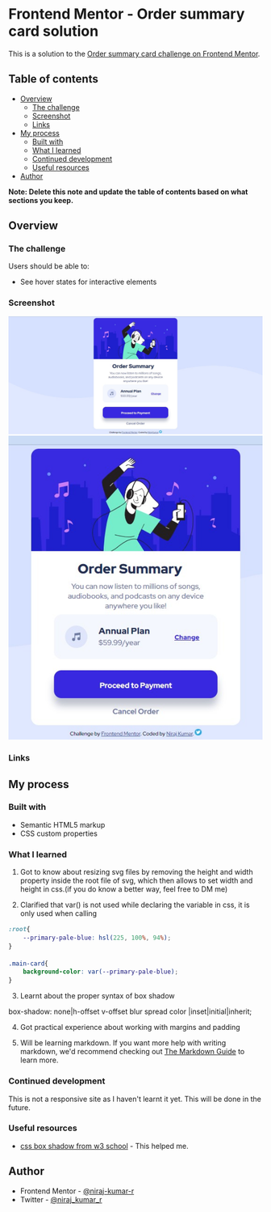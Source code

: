 # Frontend Mentor - Order summary card solution

This is a solution to the [Order summary card challenge on Frontend Mentor](https://www.frontendmentor.io/challenges/order-summary-component-QlPmajDUj).

## Table of contents

- [Overview](#overview)
  - [The challenge](#the-challenge)
  - [Screenshot](#screenshot)
  - [Links](#links)
- [My process](#my-process)
  - [Built with](#built-with)
  - [What I learned](#what-i-learned)
  - [Continued development](#continued-development)
  - [Useful resources](#useful-resources)
- [Author](#author)

**Note: Delete this note and update the table of contents based on what sections you keep.**

## Overview

### The challenge

Users should be able to:

- See hover states for interactive elements

### Screenshot

![finished desktop website](app/images/finished-long-screnshot.jpg)
![finihed portrait website](app/images/finished-portrait-screenshot.jpg)
### Links

<!-- - Solution URL: [Add solution URL here](https://your-solution-url.com)
- Live Site URL: [Add live site URL here](https://your-live-site-url.com)
will be added when it is available -->

## My process

### Built with

- Semantic HTML5 markup
- CSS custom properties

### What I learned

1) Got to know about resizing svg files by removing the height and width property inside the root file of svg, which then allows to set width and height in css.(if you do know a better way, feel free to DM me)

2) Clarified that var() is not used while declaring the variable in css, it is only used when calling
```css
:root{
    --primary-pale-blue: hsl(225, 100%, 94%);
}

.main-card{
    background-color: var(--primary-pale-blue);
}
```
3) Learnt about the proper syntax of box shadow

box-shadow: none|h-offset v-offset blur spread color |inset|initial|inherit;

4) Got practical experience about working with margins and padding

5) Will be learning markdown. If you want more help with writing markdown, we'd recommend checking out [The Markdown Guide](https://www.markdownguide.org/) to learn more.

### Continued development

This is not a responsive site as I haven't learnt it yet. This will be done in the future.

### Useful resources

- [css box shadow from w3 school](https://www.w3schools.com/cssref/css3_pr_box-shadow.asp) - This helped me.

## Author

- Frontend Mentor - [@niraj-kumar-r](https://www.frontendmentor.io/profile/niraj-kumar-r)
- Twitter - [@niraj_kumar_r](https://www.twitter.com/niraj_kumar_r)

<!-- - Website - [Niraj Kumar](https://www.your-site.com) 
will be added later when I actually learn enough to make one myself-->